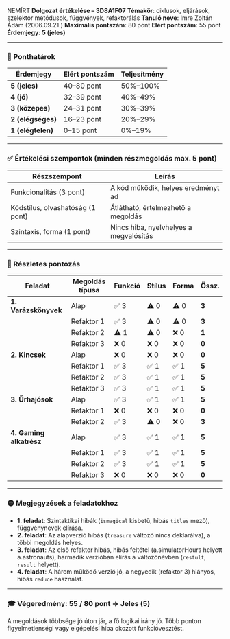 NEMÍRT
**Dolgozat értékelése – 3D8A1F07**
**Témakör**: ciklusok, eljárások, szelektor metódusok, függvények, refaktorálás
**Tanuló neve**: Imre Zoltán Ádám (2006.09.21.)
**Maximális pontszám**: 80 pont
**Elért pontszám**: 55 pont
**Érdemjegy**: **5 (jeles)**

---

### 📌 Ponthatárok

| Érdemjegy         | Elért pontszám | Teljesítmény |
| ----------------- | -------------- | ------------ |
| **5 (jeles)**     | 40–80 pont     | 50%–100%     |
| **4 (jó)**        | 32–39 pont     | 40%–49%      |
| **3 (közepes)**   | 24–31 pont     | 30%–39%      |
| **2 (elégséges)** | 16–23 pont     | 20%–29%      |
| **1 (elégtelen)** | 0–15 pont      | 0%–19%       |

---

### ✅ Értékelési szempontok (minden részmegoldás max. 5 pont)

| Részszempont                     | Leírás                                 |
| -------------------------------- | -------------------------------------- |
| Funkcionalitás (3 pont)          | A kód működik, helyes eredményt ad     |
| Kódstílus, olvashatóság (1 pont) | Átlátható, értelmezhető a megoldás     |
| Szintaxis, forma (1 pont)        | Nincs hiba, nyelvhelyes a megvalósítás |

---

### 📄 Részletes pontozás

| Feladat                 | Megoldás típusa | Funkció | Stílus | Forma | Össz. |
| ----------------------- | --------------- | ------- | ------ | ----- | ----- |
| **1. Varázskönyvek**    | Alap            | ✅ 3     | ⚠️ 0   | ⚠️ 0  | **3** |
|                         | Refaktor 1      | ✅ 3     | ⚠️ 0   | ⚠️ 0  | **3** |
|                         | Refaktor 2      | ⚠️ 1    | ⚠️ 0   | ❌ 0   | **1** |
|                         | Refaktor 3      | ❌ 0     | ❌ 0    | ❌ 0   | **0** |
| **2. Kincsek**          | Alap            | ❌ 0     | ❌ 0    | ❌ 0   | **0** |
|                         | Refaktor 1      | ✅ 3     | ✅ 1    | ✅ 1   | **5** |
|                         | Refaktor 2      | ✅ 3     | ✅ 1    | ✅ 1   | **5** |
|                         | Refaktor 3      | ✅ 3     | ✅ 1    | ✅ 1   | **5** |
| **3. Űrhajósok**        | Alap            | ✅ 3     | ✅ 1    | ✅ 1   | **5** |
|                         | Refaktor 1      | ❌ 0     | ❌ 0    | ❌ 0   | **0** |
|                         | Refaktor 2      | ✅ 3     | ⚠️ 0   | ❌ 0   | **3** |
| **4. Gaming alkatrész** | Alap            | ✅ 3     | ✅ 1    | ✅ 1   | **5** |
|                         | Refaktor 1      | ✅ 3     | ✅ 1    | ✅ 1   | **5** |
|                         | Refaktor 2      | ✅ 3     | ✅ 1    | ✅ 1   | **5** |
|                         | Refaktor 3      | ❌ 0     | ❌ 0    | ❌ 0   | **0** |

---

### 🟡 Megjegyzések a feladatokhoz

* **1. feladat**: Szintaktikai hibák (`ismagical` kisbetű, hibás `titles` mező), függvénynevek elírása.
* **2. feladat**: Az alapverzió hibás (`treasure` változó nincs deklarálva), a többi megoldás helyes.
* **3. feladat**: Az első refaktor hibás, hibás feltétel (a.simulatorHours helyett a.astronauts), harmadik verzióban elírás a változónévben (`restult`, `result` helyett).
* **4. feladat**: A három működő verzió jó, a negyedik (refaktor 3) hiányos, hibás `reduce` használat.

---

### 🎓 **Végeredmény: 55 / 80 pont → Jeles (5)**

A megoldások többsége jó úton jár, a fő logikai irány jó. Több ponton figyelmetlenségi vagy elgépelési hiba okozott funkcióvesztést. 
